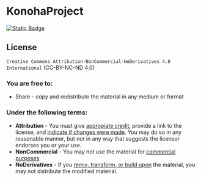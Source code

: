 # KonohaProject

[![Static Badge](https://img.shields.io/badge/CC_BY--NC--ND_4.0-blue?style=for-the-badge&color=gray)](https://github.com/Diegowh/KonohaProject/blob/main/LICENSE)

## License

`Creative Commons Attribution-NonCommercial-NoDerivatives 4.0 International` (CC-BY-NC-ND 4.0)

### You are free to:
  - Share - copy and redistribute the material in any medium or format
### Under the following terms:
  - **Attribution** - You must give [appropiate credit](https://creativecommons.org/licenses/by-nc-nd/4.0/deed.en#ref-appropriate-credit), provide a link to the license, and [indicate if changes were made](https://creativecommons.org/licenses/by-nc-nd/4.0/deed.en#ref-indicate-changes). You may do so in any reasonable manner, but not in any way that suggests the licensor endorses you or your use.
  - **NonCommercial** - You may not use the material for [commercial purposes](https://creativecommons.org/licenses/by-nc-nd/4.0/deed.en#ref-commercial-purposes)
  - **NoDerivatives** - If you [remix, transform, or build upon](https://creativecommons.org/licenses/by-nc-nd/4.0/deed.en#ref-some-kinds-of-mods) the material, you may not distribute the modified material.
  
